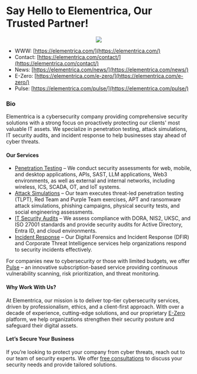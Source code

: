 # Say Hello to Elementrica, Our Trusted Partner!

<p align="center">
  <img src="https://raw.githubusercontent.com/notthehiddenwiki/NTHW/nthw/.github/companies/Elementrica.png">
</p>

* WWW: [https://elementrica.com/](https://elementrica.com/)<br>
* Contact: [https://elementrica.com/contact/](https://elementrica.com/contact/)
* News: [https://elementrica.com/news/](https://elementrica.com/news/)
* E-Zero: [https://elementrica.com/e-zero/](https://elementrica.com/e-zero/)
* Pulse: [https://elementrica.com/pulse/](https://elementrica.com/pulse/)


### Bio

Elementrica is a cybersecurity company providing comprehensive security solutions with a strong focus on proactively protecting our clients' most valuable IT assets. We specialize in penetration testing, attack simulations, IT security audits, and incident response to help businesses stay ahead of cyber threats.

#### Our Services

* [Penetration Testing](https://elementrica.com/services/penetration-testing/) – We conduct security assessments for web, mobile, and desktop applications, APIs, SAST, LLM applications, Web3 environments, as well as external and internal networks, including wireless, ICS, SCADA, OT, and IoT systems.
* [Attack Simulations](https://elementrica.com/services/attack-simulations/) – Our team executes threat-led penetration testing (TLPT), Red Team and Purple Team exercises, APT and ransomware attack simulations, phishing campaigns, physical security tests, and social engineering assessments.
* [IT Security Audits](https://elementrica.com/services/it-security-audits/) – We assess compliance with DORA, NIS2, UKSC, and ISO 27001 standards and provide security audits for Active Directory, Entra ID, and cloud environments.
* [Incident Response](https://elementrica.com/services/incident-response/) – Our Digital Forensics and Incident Response (DFIR) and Corporate Threat Intelligence services help organizations respond to security incidents effectively.

For companies new to cybersecurity or those with limited budgets, we offer [Pulse](https://elementrica.com/pulse/) – an innovative subscription-based service providing continuous vulnerability scanning, risk prioritization, and threat monitoring.

#### Why Work With Us?

At Elementrica, our mission is to deliver top-tier cybersecurity services, driven by professionalism, ethics, and a client-first approach. With over a decade of experience, cutting-edge solutions, and our proprietary [E-Zero](https://elementrica.com/e-zero/) platform, we help organizations strengthen their security posture and safeguard their digital assets.

#### Let’s Secure Your Business

If you’re looking to protect your company from cyber threats, reach out to our team of security experts. We offer [free consultations](https://elementrica.com/contact/) to discuss your security needs and provide tailored solutions.
